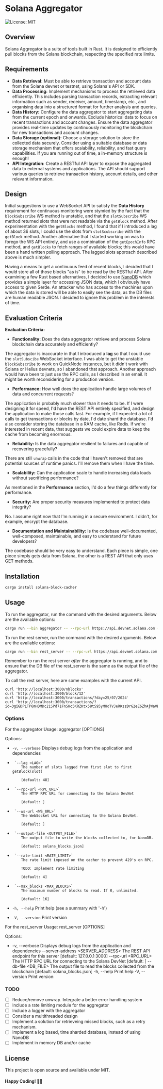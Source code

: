 # Solana Aggregator
[![License: MIT](https://img.shields.io/badge/License-MIT-yellow.svg)](https://opensource.org/licenses/MIT)

## Overview
Solana Aggregator is a suite of tools built in Rust. It is designed to efficiently pull blocks from the Solana blockchain, respecting the specified rate limits. 

## Requirements
- **Data Retrieval:** Must be able to retrieve transaction and account data from the Solana devnet or testnet, using Solana's API or SDK.
- **Data Processing:** Implement mechanisms to process the retrieved data efficiently. This includes parsing transaction records, extracting relevant information such as sender, receiver, amount, timestamp, etc., and organising data into a structured format for further analysis and queries.
- **Data History:** Configure the data aggregator to start aggregating data from the current epoch and onwards. Exclude historical data to focus on recent transactions and account changes. Ensure the data aggregator provides real-time updates by continuously monitoring the blockchain for new transactions and account changes.
- **Data Storage (optional):** Choose a storage solution to store the collected data securely. Consider using a suitable database or data storage mechanism that offers scalability, reliability, and fast query capabilities. If you are running out of time, a in-memory structure is enough!
- **API Integration:** Create a RESTful API layer to expose the aggregated data to external systems and applications. The API should support various queries to retrieve transaction history, account details, and other relevant information.

## Design
Initial suggestions to use a WebSocket API to satisfy the **Data History** requirement for continuous monitoring were stymied by the fact that the `blockSubscribe` WS method 
is unstable, and that the `slotSubscribe` WS method returned slots that were not readable
via the `getBlock` method. After experimentation with the `getBlocks` method, I found that if I introduced a lag of about 36 slots, I could use the slots from `slotScubscribe` with the `getBlock` method. Another alternative that I started working on was to forego the WS API entirely, and use a combination of the `getEpochInfo` RPC method, and `getBlocks` to fetch ranges of available blocks; this would have been a hand written polling approach. The lagged slots approach described above is much simpler.

Having a means to get a continuous feed of recent blocks, I decided that I would store all of those blocks "as is" to be read by the RESTful API. After examining  a few Rust based alternatives, I decided to use [NanoDB](https://crates.io/crates/nanodb) which provides a simple layer for accessing JSON data, which I obviously have access to given Serde. An attacker who has access to the machines upon which the data is stored will be able to easily see the data, as the DB files are human readable JSON. I decided to ignore this problem in the interests of time.

## Evaluation Criteria
**Evaluation Criteria:**

- **Functionality:** Does the data aggregator retrieve and process Solana blockchain data accurately and efficiently?

The aggregator is inaccurate in that I introduced a **lag** so that I could use the `slotSubscibe` WebSocket interface. I was able to get the unstable `blockSubscribe` to work on QuickNode instances, but it didn't work with Solana or Helius devnets, so I abandoned that approach. Another approach would have been to just use the RPC calls, as I described in an email. It might be worth reconsidering for a production version.

- **Performance:** How well does the application handle large volumes of data and concurrent requests?

The application is probably much slower than it needs to be. If I were designing it for speed, I'd have the REST API entirely specified, and design the application to make those calls fast. For example, if I expected a lot of calls to get transactions or blocks by date, I'd date shard the database. I'd also consider storing the database in a RAM cache, like Redis. If we're interested in recent data, that suggests we could expire data to keep the cache from becoming enormous.

- **Reliability:** Is the data aggregator resilient to failures and capable of recovering gracefully?

There are still `unwrap` calls in the code that I haven't removed that are potential sources of runtime panics. I'll remove them when I have the time.

- **Scalability:** Can the application scale to handle increasing data loads without sacrificing performance?

As mentioned in the **Performance** section, I'd do a few things differently for performance.

- **Security:** Are proper security measures implemented to protect data integrity?

No. I assume right now that I'm running in a secure environment. I didn't, for example, encrypt the database. 

- **Documentation and Maintainability:** Is the codebase well-documented, well-composed, maintainable, and easy to understand for future developers?

The codebase should be very easy to understand. Each piece is simple, one piece simply gets data from Solana, the other is a REST API that only uses GET methods.

## Installation

```bash
cargo install solana-block-cacher
```

## Usage
To run the aggregator, run the command with the desired arguments. Below are the available options:
```bash
cargo run --bin aggregator -- --rpc-url https://api.devnet.solana.com --ws-url wss://api.devnet.solana.com
```

To run the rest server, run the command with the desired arguments. Below are the available options:
```bash
cargo run --bin rest_server -- --rpc-url https://api.devnet.solana.com
```

Remember to run the rest server *after* the aggregator is running, and to ensure that the DB file of the rest_server is the same as the output file of the aggregator.

To call the rest server, here are some examples with the current API.

```
curl 'http://localhost:3000/nblocks'
curl 'http://localhost:3000/block/12'
curl 'http://localhost:3000/transactions/?day=25/07/2024'
curl 'http://localhost:3000/transactions/?id=3giGDPLTP6mHDMDc21SPd71FnSKc5KRZKtx58tS95yMUoTVJeRKzzDrG2eE6ZhAjWaVEan7TjnYurntPVq53kkjR'
```

### Options

For the aggregator
Usage: aggregator [OPTIONS]

Options:
-  `-v, --verbose`
          Displays debug logs from the application and dependencies

-      `--lag <LAG>`
          The number of slots lagged from first slot to first getBlock(slot)
                    
          [default: 48]

-      `--rpc-url <RPC_URL>`
          The HTTP RPC URL for connecting to the Solana DevNet
          
          [default: ]

-      `--ws-url <WS_URL>`
          The WebSocket URL for connecting to the Solana DevNet.
          
          [default: ]

-      `--output-file <OUTPUT_FILE>`
          The output file to write the blocks collected to, for NanoDB.
          
          [default: solana_blocks.json]

-      `--rate-limit <RATE_LIMIT>`
          The rate limit imposed on the cacher to prevent 429's on RPC.
          
          TODO: Implement rate limiting
          
          [default: 4]
-      `--max_blocks <MAX_BLOCKS>`
          The maximum number of blocks to read. If 0, unlimited.
    
          [default: 16]

-  `-h, --help`
          Print help (see a summary with '-h')

-  `-V, --version`
          Print version

For the rest_server
Usage: rest_server [OPTIONS]

Options:
-  -v, --verbose
          Displays debug logs from the application and dependencies
      --server-address <SERVER_ADDRESS>
          The REST API endpoint for this server [default: 127.0.0.1:3000]
      --rpc-url <RPC_URL>
          The HTTP RPC URL for connecting to the Solana DevNet [default: ]
      --db-file <DB_FILE>
          The output file to read the blocks collected from the blockchain [default: solana_blocks.json]
  -h, --help
          Print help
  -V, --version
          Print version

### TODO
- [ ] Reduce/remove unwrap. Integrate a better error handling system
- [ ] Include a rate limiting module for the aggregator
- [ ] Include a logger with the aggregator
- [ ] Consider a multithreaded design
- [ ] Implement a solution for retrieveing missed blocks, such as a retry mechanism.
- [ ] Implement a log based, time sharded database, instead of using NanoDB
- [ ] Implement in memory DB and/or cache

## License
This project is open source and available under MIT.

#### Happy Coding! 🚀🦀


